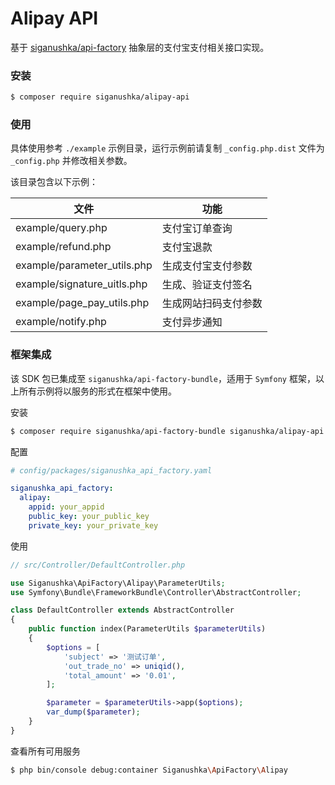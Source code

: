 # Alipay API

基于 [siganushka/api-factory](https://github.com/siganushka/api-factory) 抽象层的支付宝支付相关接口实现。

### 安装

```bash
$ composer require siganushka/alipay-api
```

### 使用

具体使用参考 `./example` 示例目录，运行示例前请复制 `_config.php.dist` 文件为 `_config.php` 并修改相关参数。

该目录包含以下示例：

| 文件                        | 功能                 |
| --------------------------- | -------------------- |
| example/query.php           | 支付宝订单查询       |
| example/refund.php          | 支付宝退款           |
| example/parameter_utils.php | 生成支付宝支付参数   |
| example/signature_uitls.php | 生成、验证支付签名   |
| example/page_pay_utils.php  | 生成网站扫码支付参数 |
| example/notify.php          | 支付异步通知         |

### 框架集成

该 SDK 包已集成至 `siganushka/api-factory-bundle`，适用于 `Symfony` 框架，以上所有示例将以服务的形式在框架中使用。

安装

```bash
$ composer require siganushka/api-factory-bundle siganushka/alipay-api dev-main
```

配置

```yaml
# config/packages/siganushka_api_factory.yaml

siganushka_api_factory:
  alipay:
    appid: your_appid
    public_key: your_public_key
    private_key: your_private_key
```

使用

```php
// src/Controller/DefaultController.php

use Siganushka\ApiFactory\Alipay\ParameterUtils;
use Symfony\Bundle\FrameworkBundle\Controller\AbstractController;

class DefaultController extends AbstractController
{
    public function index(ParameterUtils $parameterUtils)
    {
        $options = [
            'subject' => '测试订单',
            'out_trade_no' => uniqid(),
            'total_amount' => '0.01',
        ];

        $parameter = $parameterUtils->app($options);
        var_dump($parameter);
    }
}
```

查看所有可用服务

```bash
$ php bin/console debug:container Siganushka\ApiFactory\Alipay
```
